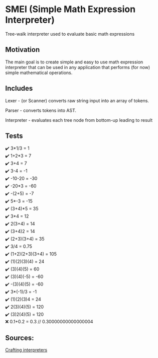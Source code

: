 # SMEI (Simple Math Expression Interpreter)

Tree-walk interpreter used to evaluate basic math expressions

## Motivation

The main goal is to create simple and easy to use math expression interpreter that can be
used in any application that performs (for now) simple mathematical operations.

## Includes

Lexer - (or Scanner) converts raw string input into an array of tokens.

Parser - converts tokens into AST.

Interpreter - evaluates each tree node from bottom-up leading to result

## Tests

✔️ 3\*1/3 = 1  
✔️ 1+2\*3 = 7  
✔️ 3+4 = 7  
✔️ 3-4 = -1  
✔️ -10-20 = -30  
✔️ -20\*3 = -60  
✔️ -(2+5) = -7  
✔️ 5\*-3 = -15  
✔️ (3+4)\*5 = 35  
✔️ 3\*4 = 12  
✔️ 2(3+4) = 14  
✔️ (3+4)2 = 14  
✔️ (2+3)(3+4) = 35  
✔️ 3/4 = 0.75  
✔️ (1+2)(2+3)(3+4) = 105  
✔️ (1)(2)(3)(4) = 24  
✔️ (3)(4)(5) = 60  
✔️ (3)(4)(-5) = -60  
✔️ -(3)(4)(5) = -60  
✔️ 3\*(-1)/3 = -1  
✔️ (1)(2)(3)4 = 24  
✔️ 2(3)(4)(5) = 120  
✔️ (3)2(4)(5) = 120  
❌ 0.1+0.2 = 0.3 // 0.30000000000000004

## Sources:

[Crafting interpreters](https://craftinginterpreters.com/)
